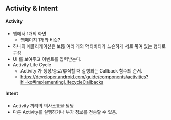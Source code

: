 
## Activity & Intent

#### Activity

* 앱에서 1개의 화면
    * 웹페이지 1개와 비슷?
* 하나의 애플리케이션은 보통 여러 개의 액티비티가 느슨하게 서로 묶여 있는 형태로 구성
* UI 를 보여주고 이벤트를 입력받는다.
* Activity Life Cycle
    * Activity 가 생성/종료/휴식할 때 실행되는 Callback 함수의 순서.
    * https://developer.android.com/guide/components/activities?hl=ko#ImplementingLifecycleCallbacks

#### Intent

* Activity 끼리의 의사소통을 담당
* 다른 Activity를 실행하거나 부가 정보를 전송할 수 있음.
